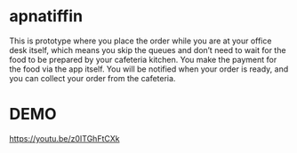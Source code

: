 # apnatiffin

This is prototype where you place the order while you are at your office desk itself, which means you skip the queues and don’t need to wait for the food to be prepared by your cafeteria kitchen. You make the payment for the food via the app itself. You will be notified when your order is ready, and you can collect your order from the cafeteria.


# DEMO

https://youtu.be/z0ITGhFtCXk
